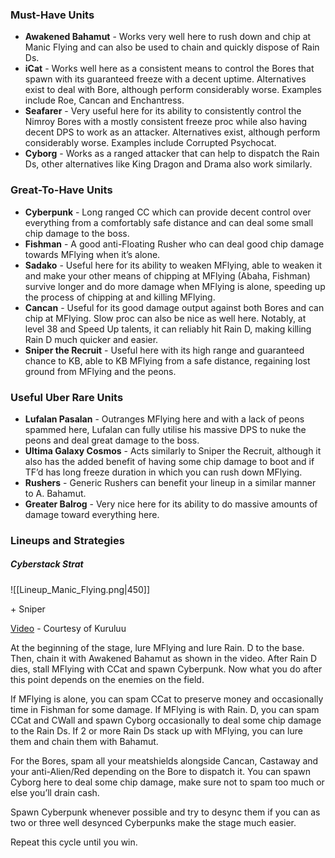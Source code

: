 ### Must-Have Units
- **Awakened Bahamut** - Works very well here to rush down and chip at Manic Flying and can also be used to chain and quickly dispose of Rain Ds. 
- **iCat** - Works well here as a consistent means to control the Bores that spawn with its guaranteed freeze with a decent uptime. Alternatives exist to deal with Bore, although perform considerably worse. Examples include Roe, Cancan and Enchantress. 
- **Seafarer** - Very useful here for its ability to consistently control the Nimroy Bores with a mostly consistent freeze proc while also having decent DPS to work as an attacker. Alternatives exist, although perform considerably worse. Examples include Corrupted Psychocat. 
- **Cyborg** - Works as a ranged attacker that can help to dispatch the Rain Ds, other alternatives like King Dragon and Drama also work similarly. 
 
### Great-To-Have Units
- **Cyberpunk** - Long ranged CC which can provide decent control over everything from a comfortably safe distance and can deal some small chip damage to the boss. 
- **Fishman** - A good anti-Floating Rusher who can deal good chip damage towards MFlying when it’s alone. 
- **Sadako** - Useful here for its ability to weaken MFlying, able to weaken it and make your other means of chipping at MFlying (Abaha, Fishman) survive longer and do more damage when MFlying is alone, speeding up the process of chipping at and killing MFlying. 
- **Cancan** - Useful for its good damage output against both Bores and can chip at MFlying. Slow proc can also be nice as well here. Notably, at level 38 and Speed Up talents, it can reliably hit Rain D, making killing Rain D much quicker and easier. 
- **Sniper the Recruit** - Useful here with its high range and guaranteed chance to KB, able to KB MFlying from a safe distance, regaining lost ground from MFlying and the peons. 
 
### Useful Uber Rare Units
- **Lufalan Pasalan** - Outranges MFlying here and with a lack of peons spammed here, Lufalan can fully utilise his massive DPS to nuke the peons and deal great damage to the boss. 
- **Ultima Galaxy Cosmos** - Acts similarly to Sniper the Recruit, although it also has the added benefit of having some chip damage to boot and if TF’d has long freeze duration in which you can rush down MFlying. 
- **Rushers** - Generic Rushers can benefit your lineup in a similar manner to A. Bahamut. 
- **Greater Balrog** - Very nice here for its ability to do massive amounts of damage toward everything here.
 
### Lineups and Strategies 
##### Cyberstack Strat
 ![[Lineup_Manic_Flying.png|450]]

\+ Sniper 

[Video](https://www.youtube.com/watch?v=RisFwNFD2PE) - Courtesy of Kuruluu

At the beginning of the stage, lure MFlying and lure Rain. D to the base. Then, chain it with Awakened Bahamut as shown in the video. After Rain D dies, stall MFlying with CCat and spawn Cyberpunk. Now what you do after this point depends on the enemies on the field. 

If MFlying is alone, you can spam CCat to preserve money and occasionally time in Fishman for some damage. If MFlying is with Rain. D, you can spam CCat and CWall and spawn Cyborg occasionally to deal some chip damage to the Rain Ds. If 2 or more Rain Ds stack up with MFlying, you can lure them and chain them with Bahamut. 

For the Bores, spam all your meatshields alongside Cancan, Castaway and your anti-Alien/Red depending on the Bore to dispatch it. You can spawn Cyborg here to deal some chip damage, make sure not to spam too much or else you’ll drain cash. 

Spawn Cyberpunk whenever possible and try to desync them if you can as two or three well desynced Cyberpunks make the stage much easier.

Repeat this cycle until you win.